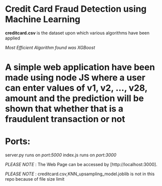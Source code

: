 # Credit Card Fraud Detection using Machine Learning

**creditcard.csv** is the dataset upon which various algorithms have been applied

_Most Efficient Algorithm found was XGBoost_

# A simple web application have been made using node JS where a user can enter values of v1, v2, ..., v28, amount and the prediction will be shown that whether that is a fraudulent transaction or not

# Ports:

server.py runs on _port:5000_
index.js runs on _port:3000_

_PLEASE NOTE_ : The Web Page can be accessed by [http://localhost:3000].

_PLEASE NOTE_ : creditcard.csv,KNN_upsampling_model.joblib is not in this repo because of file size limit
